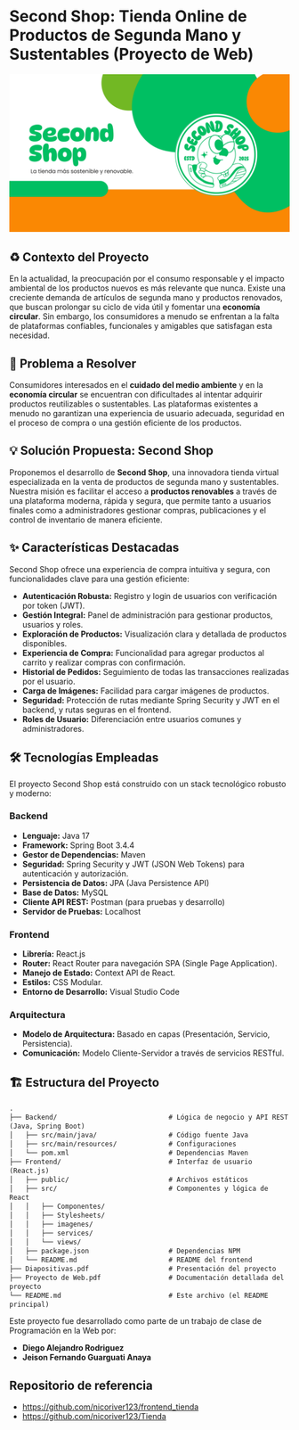 # Second Shop: Tienda Online de Productos de Segunda Mano y Sustentables (Proyecto de Web)

![Second Shop Logo/Banner Placeholder](https://github.com/JeiGeek/Proyecto_tienda/blob/master/Frontend/src/imagenes/20.jpg)

## ♻️ Contexto del Proyecto

En la actualidad, la preocupación por el consumo responsable y el impacto ambiental de los productos nuevos es más relevante que nunca. Existe una creciente demanda de artículos de segunda mano y productos renovados, que buscan prolongar su ciclo de vida útil y fomentar una **economía circular**. Sin embargo, los consumidores a menudo se enfrentan a la falta de plataformas confiables, funcionales y amigables que satisfagan esta necesidad.

## 🎯 Problema a Resolver

Consumidores interesados en el **cuidado del medio ambiente** y en la **economía circular** se encuentran con dificultades al intentar adquirir productos reutilizables o sustentables. Las plataformas existentes a menudo no garantizan una experiencia de usuario adecuada, seguridad en el proceso de compra o una gestión eficiente de los productos.

## 💡 Solución Propuesta: Second Shop

Proponemos el desarrollo de **Second Shop**, una innovadora tienda virtual especializada en la venta de productos de segunda mano y sustentables. Nuestra misión es facilitar el acceso a **productos renovables** a través de una plataforma moderna, rápida y segura, que permite tanto a usuarios finales como a administradores gestionar compras, publicaciones y el control de inventario de manera eficiente.

## ✨ Características Destacadas

Second Shop ofrece una experiencia de compra intuitiva y segura, con funcionalidades clave para una gestión eficiente:

* **Autenticación Robusta:** Registro y login de usuarios con verificación por token (JWT).
* **Gestión Integral:** Panel de administración para gestionar productos, usuarios y roles.
* **Exploración de Productos:** Visualización clara y detallada de productos disponibles.
* **Experiencia de Compra:** Funcionalidad para agregar productos al carrito y realizar compras con confirmación.
* **Historial de Pedidos:** Seguimiento de todas las transacciones realizadas por el usuario.
* **Carga de Imágenes:** Facilidad para cargar imágenes de productos.
* **Seguridad:** Protección de rutas mediante Spring Security y JWT en el backend, y rutas seguras en el frontend.
* **Roles de Usuario:** Diferenciación entre usuarios comunes y administradores.

## 🛠️ Tecnologías Empleadas

El proyecto Second Shop está construido con un stack tecnológico robusto y moderno:

### Backend
* **Lenguaje:** Java 17
* **Framework:** Spring Boot 3.4.4
* **Gestor de Dependencias:** Maven
* **Seguridad:** Spring Security y JWT (JSON Web Tokens) para autenticación y autorización.
* **Persistencia de Datos:** JPA (Java Persistence API)
* **Base de Datos:** MySQL
* **Cliente API REST:** Postman (para pruebas y desarrollo)
* **Servidor de Pruebas:** Localhost

### Frontend
* **Librería:** React.js
* **Router:** React Router para navegación SPA (Single Page Application).
* **Manejo de Estado:** Context API de React.
* **Estilos:** CSS Modular.
* **Entorno de Desarrollo:** Visual Studio Code

### Arquitectura
* **Modelo de Arquitectura:** Basado en capas (Presentación, Servicio, Persistencia).
* **Comunicación:** Modelo Cliente-Servidor a través de servicios RESTful.

## 🏗️ Estructura del Proyecto
```
.
├── Backend/                            # Lógica de negocio y API REST (Java, Spring Boot)
│   ├── src/main/java/                  # Código fuente Java
│   ├── src/main/resources/             # Configuraciones
│   └── pom.xml                         # Dependencias Maven
├── Frontend/                           # Interfaz de usuario (React.js)
│   ├── public/                         # Archivos estáticos
│   ├── src/                            # Componentes y lógica de React
│   │   ├── Componentes/
│   │   ├── Stylesheets/
│   │   ├── imagenes/
│   │   ├── services/
│   │   └── views/
│   ├── package.json                    # Dependencias NPM
│   └── README.md                       # README del frontend
├── Diapositivas.pdf                    # Presentación del proyecto
├── Proyecto de Web.pdf                 # Documentación detallada del proyecto
└── README.md                           # Este archivo (el README principal)
```

Este proyecto fue desarrollado como parte de un trabajo de clase de Programación en la Web por:

* **Diego Alejandro Rodriguez**
* **Jeison Fernando Guarguati Anaya**

## Repositorio de referencia
* https://github.com/nicoriver123/frontend_tienda
* https://github.com/nicoriver123/Tienda
